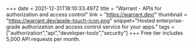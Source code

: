 +++
date = 2021-12-31T18:10:33.497Z
title = "Warrant - APIs for authorization and access control"
link = "https://warrant.dev/"
thumbnail = "https://warrant.dev/apple-touch-icon.png"
snippet="Hosted enterprise-grade authorization and access control service for your apps."
tags = ["authorization","api","developer-tools","security"]
+++
Free tier includes 5,000 API requests per month.
